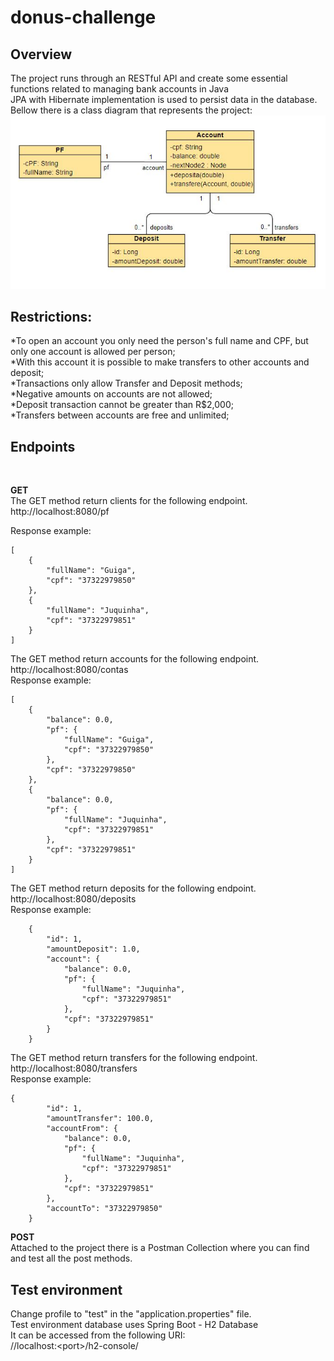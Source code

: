 # donus-challenge

## Overview
The project runs through an RESTful API and create some essential functions related to managing bank accounts in Java <br>
JPA with Hibernate implementation is used to persist data in the database. <br>
Bellow there is a class diagram that represents the project:
![alt text](https://github.com/Schinaman/donus-challenge/blob/master/ClassDiagram.JPG)


## Restrictions:
*To open an account you only need the person's full name and CPF, but only one account is allowed per person; <br>
*With this account it is possible to make transfers to other accounts and deposit; <br>
*Transactions only allow Transfer and Deposit methods;<bR>
*Negative amounts on accounts are not allowed;<br>
*Deposit transaction cannot be greater than R$2,000; <br>
*Transfers between accounts are free and unlimited;


## Endpoints


<br>

__GET__ <br>
The GET method return clients for the following endpoint. <br>
http://localhost:8080/pf <br>

Response example:

```
[
    {
        "fullName": "Guiga",
        "cpf": "37322979850"
    },
    {
        "fullName": "Juquinha",
        "cpf": "37322979851"
    }
]
```

The GET method return accounts for the following endpoint. <br>
http://localhost:8080/contas <br>
Response example:

```
[
    {
        "balance": 0.0,
        "pf": {
            "fullName": "Guiga",
            "cpf": "37322979850"
        },
        "cpf": "37322979850"
    },
    {
        "balance": 0.0,
        "pf": {
            "fullName": "Juquinha",
            "cpf": "37322979851"
        },
        "cpf": "37322979851"
    }
]
```
The GET method return deposits for the following endpoint. <br>
http://localhost:8080/deposits <br>
Response example:

```
    {
        "id": 1,
        "amountDeposit": 1.0,
        "account": {
            "balance": 0.0,
            "pf": {
                "fullName": "Juquinha",
                "cpf": "37322979851"
            },
            "cpf": "37322979851"
        }
    }
```

The GET method return transfers for the following endpoint. <br>
http://localhost:8080/transfers <br>
Response example:

```
{
        "id": 1,
        "amountTransfer": 100.0,
        "accountFrom": {
            "balance": 0.0,
            "pf": {
                "fullName": "Juquinha",
                "cpf": "37322979851"
            },
            "cpf": "37322979851"
        },
        "accountTo": "37322979850"
    }
```

**POST** <br>
Attached to the project there is a Postman Collection where you can find and test all the post methods. <br>


## Test environment

Change profile to "test" in the "application.properties" file. <br>
Test environment database uses Spring Boot - H2 Database <br> 
It can be accessed from the following URI: <br>
//localhost:&#60;port&#62;/h2-console/
